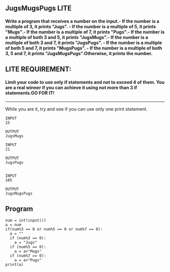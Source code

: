 ## JugsMugsPugs LITE
#### Write a program that receives a number on the input.- If the number is a multiple of 3, it prints "Jugs". - If the number is a multiple of 5, it prints "Mugs".- If the number is a multiple of 7, it prints "Pugs".- If the number is a multiple of both 3 and 5, it prints "JugsMugs".- If the number is a multiple of both 3 and 7, it prints "JugsPugs".  - If the number is a multiple of both 5 and 7, it prints "MugsPugs".  - If the number is a multiple of both 3, 5 and 7, it prints "JugsMugsPugs".Otherwise, it prints the number.
## LITE REQUIREMENT:
#### Limit your code to use only if statements and not to exceed 4 of them. You are a real winner if you can achieve it using not more than 3 if statements.GO FOR IT!  

-----
While you are it, try and see if you can use only one print statement. 
```
INPUT 
15

OUTPUT
JugsMugs

INPUT 
21

OUTPUT
JugsPugs


INPUT 
105

OUTPUT 
JugsMugsPugs
```
## Program
```
num = int(input())
a = num
if(num%3 == 0 or num%5 == 0 or num%7 == 0):
  a = ""
  if (num%3 == 0):
    a = "Jugs"
  if (num%5 == 0):
    a = a+"Mugs"
  if (num%7 == 0):
    a = a+"Pugs"
print(a)
```
